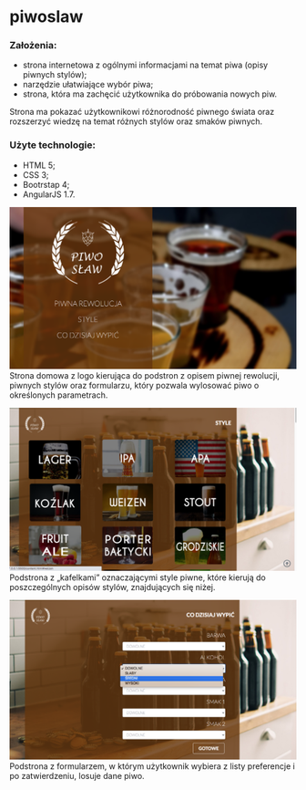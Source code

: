 # piwoslaw

### Założenia:

- strona internetowa z ogólnymi informacjami na temat piwa (opisy piwnych stylów);
- narzędzie ułatwiające wybór piwa;
- strona, która ma zachęcić użytkownika do próbowania nowych piw.

Strona ma pokazać użytkownikowi różnorodność piwnego świata oraz rozszerzyć wiedzę na temat różnych stylów oraz smaków piwnych.

### Użyte technologie:

- HTML 5;
- CSS 3;
- Bootrstap 4;
- AngularJS 1.7.

![Image of Strona domowa](https://github.com/justynabarwicka/piwoslaw/blob/master/screeny/screen1.png)
Strona domowa z logo kierująca do podstron z opisem piwnej rewolucji, piwnych stylów oraz formularzu, który pozwala wylosować piwo o określonych parametrach.

![Image of Strona domowa](https://github.com/justynabarwicka/piwoslaw/blob/master/screeny/screen3.png)
Podstrona z „kafelkami” oznaczającymi style piwne, które kierują do poszczególnych opisów stylów, znajdujących się niżej.

![Image of Strona domowa](https://github.com/justynabarwicka/piwoslaw/blob/master/screeny/screen6.png)
Podstrona z formularzem, w którym użytkownik wybiera z listy preferencje i po zatwierdzeniu, losuje dane piwo.






